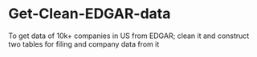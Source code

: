 # Get-Clean-EDGAR-data
To get data of 10k+ companies in US from EDGAR; clean it and construct two tables for filing and company data from it
